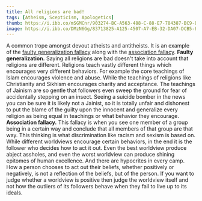 ```yaml
---
title: All religions are bad!
tags: [Atheism, Scepticism, Apologetics]
thumb: https://i.ibb.co/mSGMCnr/903274-BC-A563-488-C-88-E7-784387-BC9-BD4.jpg
image: https://i.ibb.co/DMzN6Gg/83713825-A125-4507-A7-EB-32-DA07-DCB5-E3.jpg
---
```

A common trope amongst devout atheists and antitheists. It is an example of the [faulty generalization fallacy](https://en.m.wikipedia.org/wiki/Faulty_generalization) along with the [association fallacy](https://en.m.wikipedia.org/wiki/Association_fallacy). **Faulty generalization.** Saying all religions are bad doesn't take into account that religions are different. Religions teach vastly different things which encourages very different behaviors. For example the core teachings of Islam encourages violence and abuse. While the teachings of religions like Christianity and Sikhism encourages charity and acceptance. The teachings of Jainism are so gentle that followers even sweep the ground for fear of accidentally stepping on an insect. Seeing a suicide bomber in the news you can be sure it is likely not a Jainist, so it is totally unfair and dishonest to put the blame of the guilty upon the innocent and generalize every religion as being equal in teachings or what behavior they encourage. **Association fallacy.** This fallacy is when you see one member of a group being in a certain way and conclude that all members of that group are that way. This thinking is what discrimination like racism and sexism is based on. While different worldviews encourage certain behaviors, in the end it is the follower who decides how to act it out. Even the best worldview produce abject assholes, and even the worst worldview can produce shining epitomes of human excellence. And there are hypocrites in every camp. How a person chooses to act out their beliefs, whether positively or negatively, is not a reflection of the beliefs, but of the person. If you want to judge whether a worldview is positive then judge the worldview itself and not how the outliers of its followers behave when they fail to live up to its ideals.

